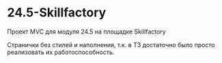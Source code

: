 # 24.5-Skillfactory
Проект MVC для модуля 24.5 на площадке Skillfactory

Странички без стилей и наполнения, т.к. в ТЗ достаточно было просто реализовать их работоспособность.